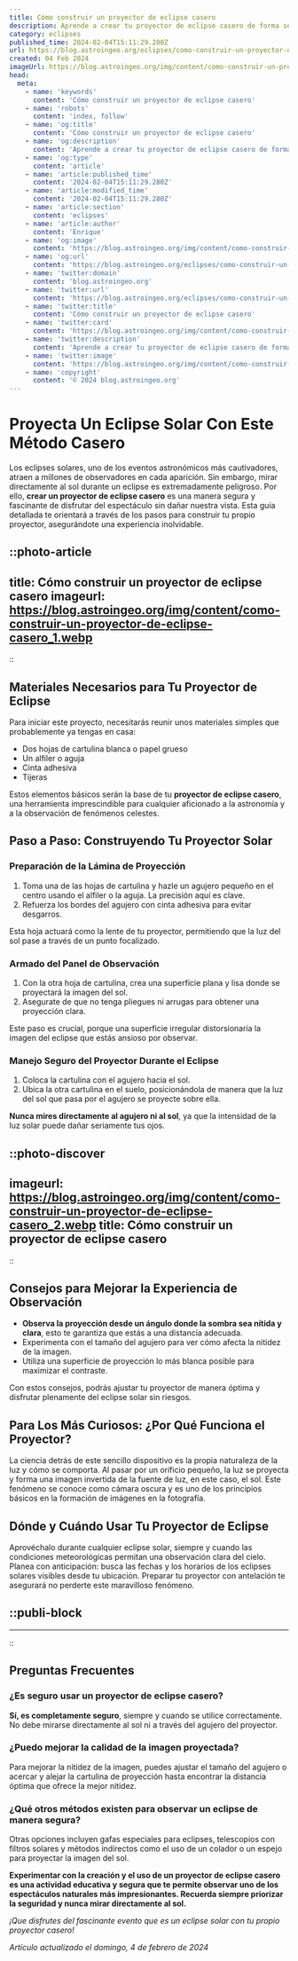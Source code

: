```yaml
---
title: Cómo construir un proyector de eclipse casero
description: Aprende a crear tu proyector de eclipse casero de forma sencilla y segura para disfrutar del fenómeno con materiales cotidianos.
category: eclipses
published_time: 2024-02-04T15:11:29.280Z
url: https://blog.astroingeo.org/eclipses/como-construir-un-proyector-de-eclipse-casero
created: 04 Feb 2024
imageUrl: https://blog.astroingeo.org/img/content/como-construir-un-proyector-de-eclipse-casero_1.webp
head:
  meta:
    - name: 'keywords'
      content: 'Cómo construir un proyector de eclipse casero'
    - name: 'robots'
      content: 'index, follow'
    - name: 'og:title'
      content: 'Cómo construir un proyector de eclipse casero'
    - name: 'og:description'
      content: 'Aprende a crear tu proyector de eclipse casero de forma sencilla y segura para disfrutar del fenómeno con materiales cotidianos.'
    - name: 'og:type'
      content: 'article'
    - name: 'article:published_time'
      content: '2024-02-04T15:11:29.280Z'
    - name: 'article:modified_time'
      content: '2024-02-04T15:11:29.280Z'
    - name: 'article:section'
      content: 'eclipses'
    - name: 'article:author'
      content: 'Enrique'
    - name: 'og:image'
      content: 'https://blog.astroingeo.org/img/content/como-construir-un-proyector-de-eclipse-casero_1.webp'
    - name: 'og:url'
      content: 'https://blog.astroingeo.org/eclipses/como-construir-un-proyector-de-eclipse-casero'
    - name: 'twitter:domain'
      content: 'blog.astroingeo.org'
    - name: 'twitter:url'
      content: 'https://blog.astroingeo.org/eclipses/como-construir-un-proyector-de-eclipse-casero'
    - name: 'twitter:title'
      content: 'Cómo construir un proyector de eclipse casero'
    - name: 'twitter:card'
      content: 'https://blog.astroingeo.org/img/content/como-construir-un-proyector-de-eclipse-casero_1.webp'
    - name: 'twitter:description'
      content: 'Aprende a crear tu proyector de eclipse casero de forma sencilla y segura para disfrutar del fenómeno con materiales cotidianos.'
    - name: 'twitter:image'
      content: 'https://blog.astroingeo.org/img/content/como-construir-un-proyector-de-eclipse-casero_1.webp'
    - name: 'copyright'
      content: '© 2024 blog.astroingeo.org'
---
```

# Proyecta Un Eclipse Solar Con Este Método Casero

Los eclipses solares, uno de los eventos astronómicos más cautivadores, atraen a millones de observadores en cada aparición. Sin embargo, mirar directamente al sol durante un eclipse es extremadamente peligroso. Por ello, **crear un proyector de eclipse casero** es una manera segura y fascinante de disfrutar del espectáculo sin dañar nuestra vista. Esta guía detallada te orientará a través de los pasos para construir tu propio proyector, asegurándote una experiencia inolvidable.


::photo-article
---
title: Cómo construir un proyector de eclipse casero
imageurl: https://blog.astroingeo.org/img/content/como-construir-un-proyector-de-eclipse-casero_1.webp
---
::


## Materiales Necesarios para Tu Proyector de Eclipse

Para iniciar este proyecto, necesitarás reunir unos materiales simples que probablemente ya tengas en casa:

- Dos hojas de cartulina blanca o papel grueso
- Un alfiler o aguja
- Cinta adhesiva
- Tijeras

Estos elementos básicos serán la base de tu **proyector de eclipse casero**, una herramienta imprescindible para cualquier aficionado a la astronomía y a la observación de fenómenos celestes.

## Paso a Paso: Construyendo Tu Proyector Solar

### Preparación de la Lámina de Proyección

1. Toma una de las hojas de cartulina y hazle un agujero pequeño en el centro usando el alfiler o la aguja. La precisión aquí es clave.
2. Refuerza los bordes del agujero con cinta adhesiva para evitar desgarros.

Esta hoja actuará como la lente de tu proyector, permitiendo que la luz del sol pase a través de un punto focalizado.

### Armado del Panel de Observación

1. Con la otra hoja de cartulina, crea una superficie plana y lisa donde se proyectará la imagen del sol.
2. Asegurate de que no tenga pliegues ni arrugas para obtener una proyección clara.

Este paso es crucial, porque una superficie irregular distorsionaría la imagen del eclipse que estás ansioso por observar.

### Manejo Seguro del Proyector Durante el Eclipse

1. Coloca la cartulina con el agujero hacia el sol.
2. Ubica la otra cartulina en el suelo, posicionándola de manera que la luz del sol que pasa por el agujero se proyecte sobre ella.

**Nunca mires directamente al agujero ni al sol**, ya que la intensidad de la luz solar puede dañar seriamente tus ojos.


::photo-discover
---
imageurl: https://blog.astroingeo.org/img/content/como-construir-un-proyector-de-eclipse-casero_2.webp
title: Cómo construir un proyector de eclipse casero
---
::


## Consejos para Mejorar la Experiencia de Observación

- **Observa la proyección desde un ángulo donde la sombra sea nítida y clara**, esto te garantiza que estás a una distancia adecuada.
- Experimenta con el tamaño del agujero para ver cómo afecta la nitidez de la imagen.
- Utiliza una superficie de proyección lo más blanca posible para maximizar el contraste.

Con estos consejos, podrás ajustar tu proyector de manera óptima y disfrutar plenamente del eclipse solar sin riesgos.

## Para Los Más Curiosos: ¿Por Qué Funciona el Proyector?

La ciencia detrás de este sencillo dispositivo es la propia naturaleza de la luz y cómo se comporta. Al pasar por un orificio pequeño, la luz se proyecta y forma una imagen invertida de la fuente de luz, en este caso, el sol. Este fenómeno se conoce como cámara oscura y es uno de los principios básicos en la formación de imágenes en la fotografía.

## Dónde y Cuándo Usar Tu Proyector de Eclipse

Aprovéchalo durante cualquier eclipse solar, siempre y cuando las condiciones meteorológicas permitan una observación clara del cielo. Planea con anticipación: busca las fechas y los horarios de los eclipses solares visibles desde tu ubicación. Preparar tu proyector con antelación te asegurará no perderte este maravilloso fenómeno.


  ::publi-block
  ---
  ---
  ::
  
  
## Preguntas Frecuentes

### ¿Es seguro usar un proyector de eclipse casero?

**Sí, es completamente seguro**, siempre y cuando se utilice correctamente. No debe mirarse directamente al sol ni a través del agujero del proyector.

### ¿Puedo mejorar la calidad de la imagen proyectada?

Para mejorar la nitidez de la imagen, puedes ajustar el tamaño del agujero o acercar y alejar la cartulina de proyección hasta encontrar la distancia óptima que ofrece la mejor nitidez.

### ¿Qué otros métodos existen para observar un eclipse de manera segura?

Otras opciones incluyen gafas especiales para eclipses, telescopios con filtros solares y métodos indirectos como el uso de un colador o un espejo para proyectar la imagen del sol.

**Experimentar con la creación y el uso de un proyector de eclipse casero es una actividad educativa y segura que te permite observar uno de los espectáculos naturales más impresionantes. Recuerda siempre priorizar la seguridad y nunca mirar directamente al sol.**

_¡Que disfrutes del fascinante evento que es un eclipse solar con tu propio proyector casero!_

_Artículo actualizado el domingo, 4 de febrero de 2024_